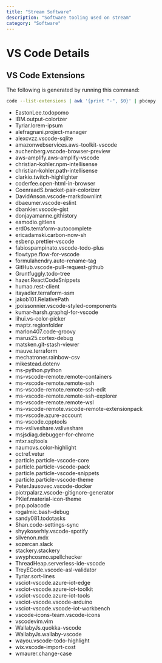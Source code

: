 ```yaml
---
title: "Stream Software"
description: "Software tooling used on stream"
category: "Software"
---
```


# VS Code Details

## VS Code Extensions

The following is generated by running this command:

```bash
code --list-extensions | awk '{print "-", $0}' | pbcopy
```

- EastonLee.todopomo
- IBM.output-colorizer
- Tyriar.lorem-ipsum
- alefragnani.project-manager
- alexcvzz.vscode-sqlite
- amazonwebservices.aws-toolkit-vscode
- auchenberg.vscode-browser-preview
- aws-amplify.aws-amplify-vscode
- christian-kohler.npm-intellisense
- christian-kohler.path-intellisense
- clarkio.twitch-highlighter
- coderfee.open-html-in-browser
- CoenraadS.bracket-pair-colorizer
- DavidAnson.vscode-markdownlint
- dbaeumer.vscode-eslint
- dbankier.vscode-gist
- donjayamanne.githistory
- eamodio.gitlens
- erd0s.terraform-autocomplete
- ericadamski.carbon-now-sh
- esbenp.prettier-vscode
- fabiospampinato.vscode-todo-plus
- flowtype.flow-for-vscode
- formulahendry.auto-rename-tag
- GitHub.vscode-pull-request-github
- Gruntfuggly.todo-tree
- hazer.ReactCodeSnippets
- humao.rest-client
- itayadler.terraform-ssm
- jakob101.RelativePath
- jpoissonnier.vscode-styled-components
- kumar-harsh.graphql-for-vscode
- lihui.vs-color-picker
- maptz.regionfolder
- marlon407.code-groovy
- marus25.cortex-debug
- matsken.git-stash-viewer
- mauve.terraform
- mechatroner.rainbow-csv
- mikestead.dotenv
- ms-python.python
- ms-vscode-remote.remote-containers
- ms-vscode-remote.remote-ssh
- ms-vscode-remote.remote-ssh-edit
- ms-vscode-remote.remote-ssh-explorer
- ms-vscode-remote.remote-wsl
- ms-vscode-remote.vscode-remote-extensionpack
- ms-vscode.azure-account
- ms-vscode.cpptools
- ms-vsliveshare.vsliveshare
- msjsdiag.debugger-for-chrome
- mtxr.sqltools
- naumovs.color-highlight
- octref.vetur
- particle.particle-vscode-core
- particle.particle-vscode-pack
- particle.particle-vscode-snippets
- particle.particle-vscode-theme
- PeterJausovec.vscode-docker
- piotrpalarz.vscode-gitignore-generator
- PKief.material-icon-theme
- pnp.polacode
- rogalmic.bash-debug
- sandy081.todotasks
- Shan.code-settings-sync
- shyykoserhiy.vscode-spotify
- silvenon.mdx
- sozercan.slack
- stackery.stackery
- swyphcosmo.spellchecker
- ThreadHeap.serverless-ide-vscode
- TreyECode.vscode-asl-validator
- Tyriar.sort-lines
- vsciot-vscode.azure-iot-edge
- vsciot-vscode.azure-iot-toolkit
- vsciot-vscode.azure-iot-tools
- vsciot-vscode.vscode-arduino
- vsciot-vscode.vscode-iot-workbench
- vscode-icons-team.vscode-icons
- vscodevim.vim
- WallabyJs.quokka-vscode
- WallabyJs.wallaby-vscode
- wayou.vscode-todo-highlight
- wix.vscode-import-cost
- wmaurer.change-case
